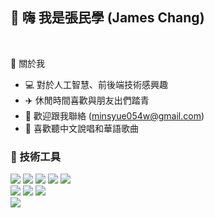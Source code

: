 ## 👋 嗨 我是張民學 (James Chang)

<br>

:adult: 關於我 <br>
- :computer: 對於人工智慧、前後端技術感興趣 <br>
- :airplane: 休閒時間喜歡與朋友出們踏青 <br>
- :email: 歡迎跟我聯絡 (minsyue054w@gmail.com)
- :musical_note: 喜歡聽中文說唱和華語歌曲

### :briefcase: 技術工具
![](https://img.shields.io/badge/-Python-lightgrey) ![](https://img.shields.io/badge/-Tensorflow-lightgrey) ![](https://img.shields.io/badge/-Keras-lightgrey) ![](https://img.shields.io/badge/-Flask-lightgrey) ![](https://img.shields.io/badge/-Scikit--Learn-lightgrey) <br>
![](https://img.shields.io/badge/-Git-yellow) ![](https://img.shields.io/badge/-Github-yellow) ![](https://img.shields.io/badge/-Markdown-yellow) <br>
![](https://img.shields.io/badge/-VScode-green)
